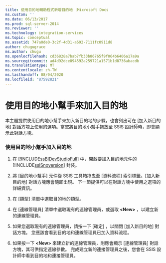 ```yaml
---
title: 使用目的地輔助程式新增目的地 |Microsoft Docs
ms.custom: ''
ms.date: 06/13/2017
ms.prod: sql-server-2014
ms.reviewer: ''
ms.technology: integration-services
ms.topic: conceptual
ms.assetid: 747a0de0-3c2f-4d31-a692-7111fc0911d8
author: chugugrace
ms.author: chugu
ms.openlocfilehash: cd36828a7bab7fb33b86765f9f064b6406a17a9a
ms.sourcegitcommit: ad4d92dce894592a259721a1571b1d8736abacdb
ms.translationtype: MT
ms.contentlocale: zh-TW
ms.lasthandoff: 08/04/2020
ms.locfileid: "87592821"
---
```

# <a name="add-a-destination-using-destination-assistant"></a>使用目的地小幫手來加入目的地
  本主題提供使用目的地小幫手來加入新目的地的步驟，也會列出可在 [加入新目的地]  對話方塊上使用的選項。當您將目的地小幫手拖放至 SSIS 設計師時，即會顯示此對話方塊。  
  
### <a name="to-use-destination-assistant-to-add-a-destination"></a>使用目的地小幫手加入目的地  
  
1.  在 [!INCLUDE[ssBIDevStudioFull](../includes/ssbidevstudiofull-md.md)] 中，開啟要加入目的地元件的 [!INCLUDE[ssISnoversion](../includes/ssisnoversion-md.md)] 封裝。  
  
2.  將 [目的地小幫手]  元件從 SSIS 工具箱拖曳至 [資料流程]  索引標籤。[加入新目的地]  對話方塊應會隨即出現。 下一節提供可以在對話方塊中使用之選項的詳細資訊。  
  
3.  在 [類型]  清單中選取目的地的類型。  
  
4.  在 [連線管理員] 清單中選取現有的連線管理員，或選取 **\<New>** ，以建立新的連線管理員。  
  
5.  如果您選取現有的連線管理員，請按一下 [確定]  ，以關閉 [加入新目的地]  對話方塊。 您應該會看到目的地和連線管理員已加入資料流程。  
  
6.  如果按一下 **\<New>** 來建立新的連線管理員，則應會顯示 [連線管理員] 對話方塊，其可供指定連線參數。 完成建立新的連接管理員之後，您會在 SSIS 設計師中看到目的地和連接管理員。  
  
  
